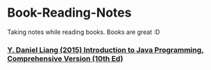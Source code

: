 # Book-Reading-Notes

Taking notes while reading books. Books are great :D

<h3><a href="https://github.com/CurtisNewbie/Book-Reading-Notes/tree/master/(D.%20Daniel%20Liang%2C%202015)">Y. Daniel Liang (2015) Introduction to Java Programming, Comprehensive Version (10th Ed)</a></h3>
